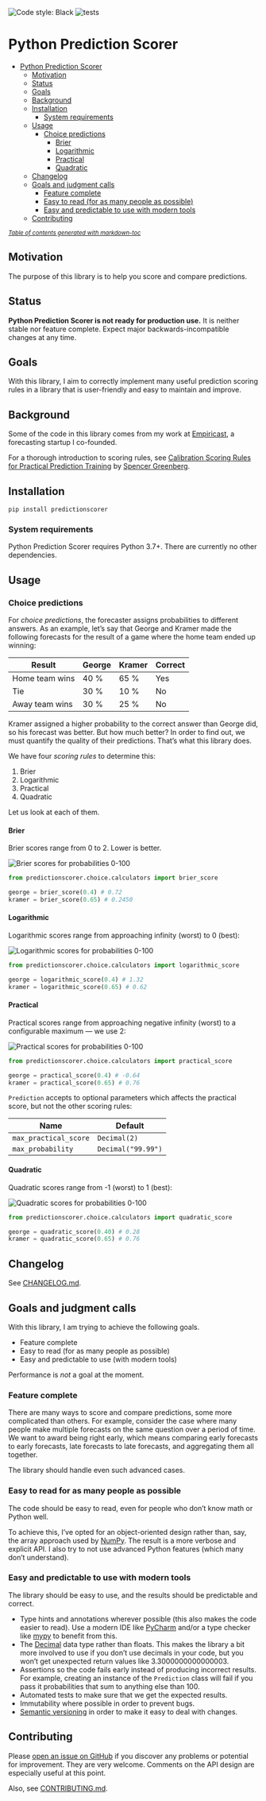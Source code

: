 ![Code style: Black](https://img.shields.io/badge/code%20style-black-000000.svg)
![tests](https://github.com/yhoiseth/python-prediction-scorer/workflows/tests/badge.svg)

# Python Prediction Scorer

- [Python Prediction Scorer](#python-prediction-scorer)
  - [Motivation](#motivation)
  - [Status](#status)
  - [Goals](#goals)
  - [Background](#background)
  - [Installation](#installation)
    - [System requirements](#system-requirements)
  - [Usage](#usage)
    - [Choice predictions](#choice-predictions)
      - [Brier](#brier)
      - [Logarithmic](#logarithmic)
      - [Practical](#practical)
      - [Quadratic](#quadratic)
  - [Changelog](#changelog)
  - [Goals and judgment calls](#goals-and-judgment-calls)
    - [Feature complete](#feature-complete)
    - [Easy to read (for as many people as possible)](#easy-to-read-for-as-many-people-as-possible)
    - [Easy and predictable to use with modern tools](#easy-and-predictable-to-use-with-modern-tools)
  - [Contributing](#contributing)

<small><i><a href='http://ecotrust-canada.github.io/markdown-toc/'>Table of contents generated with markdown-toc</a></i></small>

## Motivation

The purpose of this library is to help you score and compare predictions.

## Status

**Python Prediction Scorer is not ready for production use.** It is neither stable nor feature complete. Expect major backwards-incompatible changes at any time.

## Goals

With this library, I aim to correctly implement many useful prediction scoring rules in a library that is user-friendly and easy to maintain and improve.

## Background

Some of the code in this library comes from my work at [Empiricast](https://yngve.hoiseth.net/empiricast-post-mortem/), a forecasting startup I co-founded.

For a thorough introduction to scoring rules, see [Calibration Scoring Rules for Practical Prediction Training](https://arxiv.org/abs/1808.07501v1) by [Spencer Greenberg](https://www.spencergreenberg.com/).

## Installation

`pip install predictionscorer`

### System requirements

Python Prediction Scorer requires Python 3.7+. There are currently no other dependencies.

## Usage

### Choice predictions

For _choice predictions_, the forecaster assigns probabilities to different answers. As an example, let’s say that George and Kramer made the following forecasts for the result of a game where the home team ended up winning:

| Result         | George | Kramer | Correct |
| -------------- | ------ | ------ | ------- |
| Home team wins | 40 %   | 65 %   | Yes     |
| Tie            | 30 %   | 10 %   | No      |
| Away team wins | 30 %   | 25 %   | No      |

Kramer assigned a higher probability to the correct answer than George did, so his forecast was better. But how much better? In order to find out, we must quantify the quality of their predictions. That’s what this library does.

We have four _scoring rules_ to determine this:

1. Brier
2. Logarithmic
3. Practical
4. Quadratic

Let us look at each of them.

#### Brier

Brier scores range from 0 to 2. Lower is better.

![Brier scores for probabilities 0-100](docs/charts/choice/brier.svg)

```python
from predictionscorer.choice.calculators import brier_score

george = brier_score(0.4) # 0.72
kramer = brier_score(0.65) # 0.2450
```

#### Logarithmic

Logarithmic scores range from approaching infinity (worst) to 0 (best):

![Logarithmic scores for probabilities 0-100](docs/charts/choice/logarithmic.svg)

```python
from predictionscorer.choice.calculators import logarithmic_score

george = logarithmic_score(0.4) # 1.32
kramer = logarithmic_score(0.65) # 0.62
```

#### Practical

Practical scores range from approaching negative infinity (worst) to a configurable maximum — we use 2:

![Practical scores for probabilities 0-100](docs/charts/choice/practical.svg)

```python
from predictionscorer.choice.calculators import practical_score

george = practical_score(0.4) # -0.64
kramer = practical_score(0.65) # 0.76
```

`Prediction` accepts to optional parameters which affects the practical score, but not the other scoring rules:

| Name                  | Default            |
| --------------------- | ------------------ |
| `max_practical_score` | `Decimal(2)`       |
| `max_probability`     | `Decimal("99.99")` |

#### Quadratic

Quadratic scores range from -1 (worst) to 1 (best):

![Quadratic scores for probabilities 0-100](docs/charts/choice/quadratic.svg)

```python
from predictionscorer.choice.calculators import quadratic_score

george = quadratic_score(0.40) # 0.28
kramer = quadratic_score(0.65) # 0.76
```

<!--
For example, say that George and Kramer were predicting the outcome of the 2016 US presidential election. George said that Donald Trump had a 40 percent probability of winning, while Kramer put Trump’s chances at 65 percent.

Considering that Trump won, Kramer’s prediction was better than George’s. But how much better? In order to find out, we must quantify the quality of their predictions. That’s what this library does.

There are several ways to score predictions like these. Here, we are using [Brier scores](https://www.gjopen.com/faq#faq4). Below, you can see a chart of what the Brier score would be given a range of different probabilities for the alternative that turned out to be true.

![Brier scores for probabilities 0-100](docs/images/brier-scores-probabilities-0-100.svg)

(See [plot.py](plot.py) for the code that generated this chart.)

Now, back to our election example. The following code scores the predictions using the Brier scoring rule.

```python
from decimal import Decimal

import predictionscorer

true_alternative_index = 1 # Alternative 0 is Hillary Clinton. Alternative 1 is Donald Trump.

george = predictionscorer.Prediction(
    probabilities=(Decimal(60), Decimal(40)), # George put Clinton at 60 % and Trump at 40 %.
    true_alternative_index=true_alternative_index,
)

print(george.brier_score) # Decimal('0.72')

kramer = predictionscorer.Prediction(
    probabilities=(Decimal(35), Decimal(65)), # Kramer put Clinton at 35 % and Trump at 65 %.
    true_alternative_index=true_alternative_index,
)

print(kramer.brier_score) # Decimal('0.245')
```

As you can see, Kramer’s score is _lower_ than George’s. How can a better prediction give a lower score? The thing is, with Brier scores, the lower, the better. To help your intuition, you can consider a Brier score as the _distance from the truth_. (A perfect prediction yields 0, while the worst possible prediction yields 2.)

### More than two alternatives

The above example is binary — there are only two alternatives. But sometimes you need more. For example, you might want to add an “other” alternative:

```python
from decimal import Decimal

import predictionscorer

prediction = predictionscorer.Prediction(
    probabilities=(
        Decimal(55), # Clinton
        Decimal(35), # Trump
        Decimal(10), # Other
    ),
    true_alternative_index=1,
)

print(prediction.brier_score) # Decimal('0.735')
```

#### If the order matters

Sometimes, the ordering of alternatives matters. For example, consider the following question:

> What will the closing value of the S&P 500 stock market index be on 2019-12-31?
>
> | Index | Alternative            |
> | ----- | ---------------------- |
> | 0     | < 3,000.00             |
> | 1     | ≥ 3,000.00, < 3,500.00 |
> | 2     | ≥ 3,500.00, < 4,000.00 |
> | 3     | ≥ 4,000.00             |

We [now know that the answer is 3,230.78](https://us.spindices.com/indices/equity/sp-500). This means that, among our alternatives, the one with index 1 turned out to be correct. But notice that index 2 is closer to the right answer than index 3. In such cases, the regular Brier score is a poor measure of forecasting accuracy. Instead, we can use [the ordered categorical scoring rule](https://goodjudgment.io/Training/Ordered_Categorical_Scoring_Rule.pdf).

The code below should look familiar, except that we are now setting `order_matters=True`:

```python
from decimal import Decimal

import predictionscorer

prediction = predictionscorer.Prediction(
    probabilities=(
        Decimal(25),
        Decimal(25),
        Decimal(30),
        Decimal(20),
    ),
    true_alternative_index=1,
    order_matters=True,
)

print(prediction.brier_score) # Decimal('0.2350')
```

## Comparing scores

So far, we have looked at how to score predictions on an _absolute_ scale. Now, let’s compare them to each other:

```python
from decimal import Decimal

import predictionscorer

true_alternative_index = 1
george = predictionscorer.Prediction(
    probabilities=(Decimal(60), Decimal(40)),
    true_alternative_index=true_alternative_index,
)
kramer = predictionscorer.Prediction(
    probabilities=(Decimal(35), Decimal(65)),
    true_alternative_index=true_alternative_index,
)

(median, (george, kramer)) = predictionscorer.compare((george, kramer))

print(median) # Decimal('0.4825')
print(george.relative_brier_score) # Decimal('0.2375')
print(kramer.relative_brier_score) # Decimal('-0.2375')
```

As you can see, George’s score is 0.2375 higher (worse) than the median, whilst Kramer’s score is 0.2375 lower (better).

### Comparing scores over time

It is more difficult to predict things a long time into the future. It is also more valuable to have good predictions farther in advance. In addition, predictions can often be updated over time. [Good Judgment Open](https://www.gjopen.com/faq#faq4) has shared how they score cases like this:

> **Median Score**: The Median score is simply the median of all Brier scores from all users with an active forecast on a question (in other words, forecasts made on or before that day). Like with your Brier score, we calculate a Median score for each day that a question is open…
>
> **Accuracy Score**: The Accuracy Score is how we quantify how much more or less accurate you were than the crowd…
>
> To calculate your Accuracy Score for a single question, we take your average daily Brier score and subtract the average Median daily Brier score of the crowd. Then, we multiply the difference by your Participation Rate, which is the percentage of possible days on which you had an active forecast. That means negative scores indicate you were more accurate than the crowd, and positive scores indicate you were less accurate than the crowd (on average).

#### Example

To illustrate, consider the following five (made-up) predictions for the 2016 US presidential election. In this example, no forecasts could be made before November 1 or after November 7.

| ID  | Forecaster | Clinton | Trump | Date  | Time  | Brier score |
| --- | ---------- | ------- | ----- | ----- | ----- | ----------- |
| 1   | George     | 70      | 30    | Nov 1 | 16:05 | 0.98        |
| 2   | Kramer     | 40      | 60    | Nov 2 | 11:37 | 0.32        |
| 3   | George     | 50      | 50    | Nov 3 | 09:09 | 0.50        |
| 4   | George     | 60      | 40    | Nov 3 | 21:42 | 0.72        |
| 5   | Kramer     | 30      | 70    | Nov 5 | 11:45 | 0.18        |

George’s participation rate is 7/7. Kramer’s participation rate is 6/7.

George’s average daily Brier score is `(2 * 0.98 + 5 * 0.72) / 7 = 0.794`. Kramer’s average daily Brier score is `3 * (0.32 + 0.18) / 6 = 0.25`.

The median scores for each day are given below.

| Day   | IDs of active forecasts | Median score | Comment                                        |
| ----- | ----------------------- | ------------ | ---------------------------------------------- |
| Nov 1 | 1                       | 0.98         | Only George had an active forecast.            |
| Nov 2 | 1 and 2                 | 0.65         | Kramer made his first forecast.                |
| Nov 3 | 2 and 4                 | 0.52         | George overwrites his 09:09 forecast at 21:42. |
| Nov 4 | 2 and 4                 | 0.52         | Same as November 3.                            |
| Nov 5 | 4 and 5                 | 0.45         | Kramer updated his forecast.                   |
| Nov 6 | 4 and 5                 | 0.45         | Same as November 5.                            |
| Nov 7 | 4 and 5                 | 0.45         | Same as November 6.                            |

The average daily median score of the crowd is `(0.98 + 0.65 + 2 * 0.52 + 3 * 0.45) / 7 = 0.574`.

George’s accuracy score is `(0.794 - 0.574) * 7/7 = 0.22`. Kramer’s accuracy score is `(0.25 - 0.574) * 6/7 = -0.278`.

In code:

```python
import datetime
from decimal import Decimal

import predictionscorer

GEORGE = "George"
KRAMER = "Kramer"

predictions = (
    predictionscorer.AttributedPrediction(
        (Decimal(70), Decimal(30)),
        true_alternative_index=1,
        created_at=datetime.datetime(2016, 11, 1, 16, 5),
        forecaster_id=GEORGE,
    ),
    predictionscorer.AttributedPrediction(
        (Decimal(40), Decimal(60)),
        true_alternative_index=1,
        created_at=datetime.datetime(2016, 11, 2, 11, 37),
        forecaster_id=KRAMER,
    ),
    predictionscorer.AttributedPrediction(
        (Decimal(50), Decimal(50)),
        true_alternative_index=1,
        created_at=datetime.datetime(2016, 11, 3, 9, 9),
        forecaster_id=GEORGE,
    ),
    predictionscorer.AttributedPrediction(
        (Decimal(60), Decimal(40)),
        true_alternative_index=1,
        created_at=datetime.datetime(2016, 11, 3, 21, 42),
        forecaster_id=GEORGE,
    ),
    predictionscorer.AttributedPrediction(
        (Decimal(30), Decimal(70)),
        true_alternative_index=1,
        created_at=datetime.datetime(2016, 11, 5, 11, 45),
        forecaster_id=KRAMER,
    ),
)

question = predictionscorer.Question(
    predictions, datetime.date(2016, 11, 1), datetime.date(2016, 11, 7)
)

forecasters = question.forecasters
george = forecasters[0] # Forecasters are ordered alphabetically.
kramer = forecasters[1]
print(george.participation_rate) # Decimal("1")
print(kramer.participation_rate) # Decimal("0.857") (rounded)
print(george.average_daily_brier_score) # Decimal("0.794") (rounded)
print(kramer.average_daily_brier_score) # Decimal("0.25")
print(george.accuracy_score) # Decimal("0.22")
print(kramer.accuracy_score) # Decimal("-0.378") (rounded)
```
-->

## Changelog

See [CHANGELOG.md](CHANGELOG.md).

## Goals and judgment calls

With this library, I am trying to achieve the following goals.

- Feature complete
- Easy to read (for as many people as possible)
- Easy and predictable to use (with modern tools)

Performance is _not_ a goal at the moment.

### Feature complete

There are many ways to score and compare predictions, some more complicated than others. For example, consider the case where many people make multiple forecasts on the same question over a period of time. We want to award being right early, which means comparing early forecasts to early forecasts, late forecasts to late forecasts, and aggregating them all together.

The library should handle even such advanced cases.

### Easy to read for as many people as possible

The code should be easy to read, even for people who don’t know math or Python well.

To achieve this, I’ve opted for an object-oriented design rather than, say, the array approach used by [NumPy](https://numpy.org/). The result is a more verbose and explicit API. I also try to not use advanced Python features (which many don’t understand).

### Easy and predictable to use with modern tools

The library should be easy to use, and the results should be predictable and correct.

- Type hints and annotations wherever possible (this also makes the code easier to read). Use a modern IDE like [PyCharm](https://www.jetbrains.com/pycharm/) and/or a type checker like [mypy](http://mypy-lang.org/) to benefit from this.
- The [Decimal](https://docs.python.org/3/library/decimal.html) data type rather than floats. This makes the library a bit more involved to use if you don’t use decimals in your code, but you won’t get unexpected return values like 3.3000000000000003.
- Assertions so the code fails early instead of producing incorrect results. For example, creating an instance of the `Prediction` class will fail if you pass it probabilities that sum to anything else than 100.
- Automated tests to make sure that we get the expected results.
- Immutability where possible in order to prevent bugs.
- [Semantic versioning](https://semver.org/) in order to make it easy to deal with changes.

## Contributing

Please [open an issue on GitHub](https://github.com/yhoiseth/python-prediction-scorer/issues/new) if you discover any problems or potential for improvement. They are very welcome. Comments on the API design are especially useful at this point.

Also, see [CONTRIBUTING.md](CONTRIBUTING.md).
